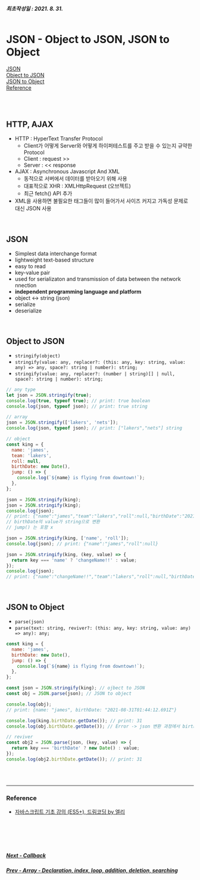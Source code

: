 ##### 최초작성일 : 2021. 8. 31.<br><br>

# JSON - Object to JSON, JSON to Object

[JSON](#json)  
[Object to JSON](#object-to-json)  
[JSON to Object](#json-to-object)  
[Reference](#reference)

<br><br>

## HTTP, AJAX

- HTTP : HyperText Transfer Protocol
  - Client가 어떻게 Server와 어떻게 하이퍼테스트를 주고 받을 수 있는지 규약한 Protocol
  - Client : request >>
  - Server : << response
- AJAX : Asynchronous Javascript And XML
  - 동적으로 서버에서 데이터를 받아오기 위해 사용
  - 대표적으로 XHR : XMLHttpRequest (오브젝트)
  - 최근 fetch() API 추가
- XML을 사용하면 불필요한 태그들이 많이 들어가서 사이즈 커지고 가독성 문제로 대신 JSON 사용

<br>

## JSON

- Simplest data interchange format
- lightweight text-based structure
- easy to read
- key-value pair
- used for serializaton and transmission of data between the network nnection
- **independent programming language and platform**
- object <-> string (json)
- serialize
- deserialize

<br>

## Object to JSON

- `stringify(object)`
- `stringify(value: any, replacer?: (this: any, key: string, value: any) => any, space?: string | number): string;`
- `stringify(value: any, replacer?: (number | string)[] | null, space?: string | number): string;`

```js
// any type
let json = JSON.stringify(true);
console.log(true, typeof true); // print: true boolean
console.log(json, typeof json); // print: true string

// array
json = JSON.stringify(['lakers', 'nets']);
console.log(json, typeof json); // print: ["lakers","nets"] string

// object
const king = {
  name: 'james',
  team: 'lakers',
  roll: null,
  birthDate: new Date(),
  jump: () => {
    console.log(`${name} is flying from downtown!`);
  },
};

json = JSON.stringify(king);
json = JSON.stringify(king);
console.log(json);
// print: {"name":"james","team":"lakers","roll":null,"birthDate":"2021-08-31T01:34:42.305Z"}
// birthDate의 value가 string으로 변환
// jump() 는 포함 x

json = JSON.stringify(king, ['name', 'roll']);
console.log(json); // print: {"name":"james","roll":null}

json = JSON.stringify(king, (key, value) => {
  return key === 'name' ? 'changeName!!' : value;
});
console.log(json);
// print: {"name":"changeName!!","team":"lakers","roll":null,"birthDate":"2021-08-31T01:40:50.156Z"}
```

<br>

## JSON to Object

- `parse(json)`
- `parse(text: string, reviver?: (this: any, key: string, value: any) => any): any;`

```js
const king = {
  name: 'james',
  birthDate: new Date(),
  jump: () => {
    console.log(`${name} is flying from downtown!`);
  },
};

const json = JSON.stringify(king); // ojbect to JSON
const obj = JSON.parse(json); // JSON to object

console.log(obj);
// print: {name: "james", birthDate: "2021-08-31T01:44:12.691Z"}

console.log(king.birthDate.getDate()); // print: 31
console.log(obj.birthDate.getDate()); // Error -> json 변환 과정에서 birth가 stirng으로 됨

// reviver
const obj2 = JSON.parse(json, (key, value) => {
  return key === 'birthDate' ? new Date() : value;
});
console.log(obj2.birthDate.getDate()); // print: 31
```

<br><br>

---

### **Reference**

- [자바스크립트 기초 강의 (ES5+), 드림코딩 by 엘리](https://www.youtube.com/playlist?list=PLv2d7VI9OotTVOL4QmPfvJWPJvkmv6h-2)

## <br><br>

##### [Next - Callback](/Javascript/basic_14_callback.md)

##### [Prev - Array - Declaration, index, loop, addition, deletion, searching](/Javascript/basic_11_array_api.md)
